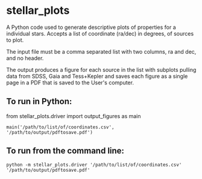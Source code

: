 # stellar_plots

A Python code used to generate descriptive plots of properties for a individual stars.
Accepts a list of coordinate (ra/dec) in degrees, of sources to plot.

The input file must be a comma separated list with two columns, ra and dec, and no header. 

The output produces a figure for each source in the list with subplots pulling data from SDSS, Gaia and Tess+Kepler and saves each figure as a single page in a PDF that is saved to the User's computer. 


## To run in Python:

from stellar_plots.driver import output_figures as main

```
main('/path/to/list/of/coordinates.csv', '/path/to/output/pdftosave.pdf')
```


## To run from the command line:

```
python -m stellar_plots.driver '/path/to/list/of/coordinates.csv' '/path/to/output/pdftosave.pdf'
```
